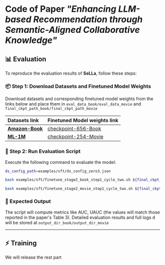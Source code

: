 # Code of Paper *"Enhancing LLM-based Recommendation through Semantic-Aligned Collaborative Knowledge"*



## 📊 Evaluation  
To reproduce the evaluation results of **SeLLa**, follow these steps:  

###  📦  Step 1: Download Datasets and Finetuned Model Weights  
Download datasets and corresponding finetuned model weights from the links below and place them in `eval_data_book/eval_data_movie` and `final_ckpt_path_book/final_ckpt_path_movie`

| Datasets link | Finetuned Model weights link |  
| :--- | :--- |  
| **[Amazon-Book](https://drive.google.com/file/d/13yPDzIDH025CdGttRg3fIhWhO9jbpDHS/view?usp=sharing)** | [checkpoint-656-Book](https://drive.google.com/file/d/1A_Mw4mCJMPqe9aOoMbd5NW54GAx_6lMw/view?usp=sharing)|  
| **[ML-1M](https://drive.google.com/file/d/1dvBXIsixSq7e5FZDAmuwhtCPrwSoiDBv/view?usp=sharing)** | [checkpoint-254-Movie](https://drive.google.com/drive/folders/1TOL_Rohyc0FrJeQZUuaWXCYEHqk3uuCR?usp=sharing) |  

### 🚀 Step 2: Run Evaluation Script  
Execute the following command to evaluate the model:  
```bash
ds_config_path=examples/sft/ds_config_zero3.json

bash examples/sft/finetune_stage2_book_step1_cycle_two.sh ${final_ckpt_path_book} ${train_data_dummy} ${ds_config_path} ${eval_data_book} ${output_dir_book}

bash examples/sft/finetune_stage2_movie_step1_cycle_two.sh ${final_ckpt_path_movie} ${train_data_dummy} ${ds_config_path} ${eval_data_movie} ${output_dir_movie}
``` 

### 📝 Expected Output  
The script will compute metrics like AUC, UAUC (the values will match those reported in the paper's Table 3). 
Detailed evaluation results and full logs d will be stored at `output_dir_book/output_dir_movie`


---

## ⚡ Training  

We will release the rest part 
